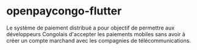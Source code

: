 # openpaycongo-flutter
Le système de paiement distribué a pour objectif de permettre aux développeurs Congolais d'accepter les paiements mobiles sans avoir à créer un compte marchand avec les compagnies de télécommunications.
